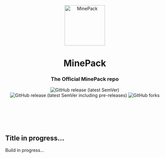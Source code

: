 <div align="center">
    <img src="https://cdn.discordapp.com/attachments/727886672909435002/776708465115529256/com_-_final_-_Copy.png" alt="MinePack" align="center" height="128px">
    <h1></h1>
    <h1>MinePack</h1>
    <h3>The Official MinePack repo</h3>
</div>
<div class="flex flexcollumn">
    <div>
        <div class="flex flexrow" align="center">
            <img alt="GitHub release (latest SemVer)" src="https://img.shields.io/github/v/release/SlimeyMC/MinePack?sort=semver&style=for-the-badge">
            <img alt="GitHub release (latest SemVer including pre-releases)" src="https://img.shields.io/github/v/release/SlimeyMC/MinePack?include_prereleases&sort=semver&style=for-the-badge">
            <img alt="GitHub forks" src="https://img.shields.io/github/forks/SlimeyMC/MinePack?label=Fork&style=for-the-badge">
        </div>
        <br><br><br><br><br>
        <h2>Title in progress...</h2>
        <p>Build in progress...</p>
    </div>
</div>
